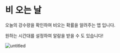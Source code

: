 <h1>비 오는 날</h1>

<p>오늘의 강수량을 확인하여 비오는 확률을 알려주는 앱 입니다.</p>
<p>원하는 시간대를 설정하여 알람을 받을 수 도 있습니다!</p>

![untitled](https://github.com/solotrining/rainy-days/assets/80872558/2a2451de-6008-44a4-a1b1-83be9152f188)
